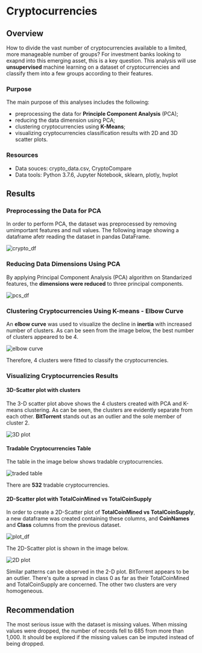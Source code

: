 # Cryptocurrencies

## Overview

How to divide the vast number of cryptocurrencies available to a limited, more manageable number of groups? For investment banks looking to exapnd into this emerging asset, this is a key question. This analysis will use **unsupervised** machine learning on a dataset of cryptocurrencies and classify them into a few groups according to their features.


### Purpose

The main purpose of this analyses includes the following:

- preprocessing the data for **Principle Component Analysis** (PCA);
- reducing the data dimension using PCA;
- clustering cryptocurrencies using **K-Means**;
- visualizing cryptocurrencies classification results with 2D and 3D scatter plots.

### Resources

- Data souces: crypto_data.csv, CryptoCompare
- Data tools: Python 3.7.6, Jupyter Notebook, sklearn, plotly, hvplot



## Results

### Preprocessing the Data for PCA

In order to perform PCA, the dataset was preprocessed by removing umimportant features and null values. The following image showing a dataframe afetr reading the dataset in pandas DataFrame.

![crypto_df](https://github.com/Nusratnimme/Cryptocurrencies/blob/main/Images/crypto_df.png)

### Reducing Data Dimensions Using PCA

By applying Principal Component Analysis (PCA) algorithm on Standarized features, the **dimensions were reduced** to three principal components.

![pcs_df](https://github.com/Nusratnimme/Cryptocurrencies/blob/main/Images/pcs_df.png)

### Clustering Cryptocurrencies Using K-means - Elbow Curve

An **elbow curve** was used to visualize the decline in **inertia** with increased number of clusters. As can be seen from the image below, the best number of clusters appeared to be 4.
 
![elbow curve](https://github.com/Nusratnimme/Cryptocurrencies/blob/main/Images/Elbow%20Curve.png)

Therefore, 4 clusters were fitted to classify the cryptocurrencies.

### Visualizing Cryptocurrencies Results

#### 3D-Scatter plot with clusters

The 3-D scatter plot above shows the 4 clusters created with PCA and K-means clustering. As can be seen, the clusters are evidently separate from each other. **BitTorrent** stands out as an outlier and the sole member of cluster 2.

![3D plot](https://github.com/Nusratnimme/Cryptocurrencies/blob/main/Images/3D%20plot.png)

#### Tradable Cryptocurrencies Table

The table in the image below shows tradable cryptocurrencies.

![traded table](https://github.com/Nusratnimme/Cryptocurrencies/blob/main/Images/traded%20table.png)

There are **532** tradable cryptocurrencies.

#### 2D-Scatter plot with TotalCoinMined vs TotalCoinSupply

In order to create a 2D-Scatter plot of **TotalCoinMined vs TotalCoinSupply**, a new dataframe was created containing these columns, and **CoinNames** and **Class** columns from the previous dataset.

![plot_df](https://github.com/Nusratnimme/Cryptocurrencies/blob/main/Images/plot_df.png)

The 2D-Scatter plot is shown in the image below.

![2D plot](https://github.com/Nusratnimme/Cryptocurrencies/blob/main/Images/2D%20plot.png)

Similar patterns can be observed in the 2-D plot. BitTorrent appears to be an outlier. There's quite a spread in class 0 as far as their TotalCoinMined and TotalCoinSupply are concerned. The other two clusters are very homogeneous.

## Recommendation

The most serious issue with the dataset is missing values. When missing values were dropped, the number of records fell to 685 from more than 1,000. It should be explored if the missing values can be imputed instead of being dropped.


